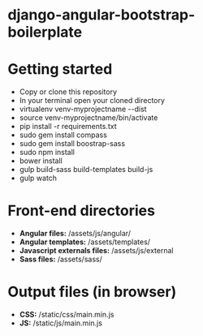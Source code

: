 django-angular-bootstrap-boilerplate
====================================

Getting started
====================================
* Copy or clone this repository
* In your terminal open your cloned directory
* virtualenv venv-myprojectname --dist
* source venv-myprojectname/bin/activate
* pip install -r requirements.txt
* sudo gem install compass
* sudo gem install boostrap-sass
* sudo npm install
* bower install
* gulp build-sass build-templates build-js
* gulp watch

Front-end directories
====================================
* **Angular files:** /assets/js/angular/
* **Angular templates:** /assets/templates/
* **Javascript externals files:** /assets/js/external
* **Sass files:** /assets/sass/

Output files (in browser)
====================================
* **CSS:** /static/css/main.min.js
* **JS:** /static/js/main.min.js
